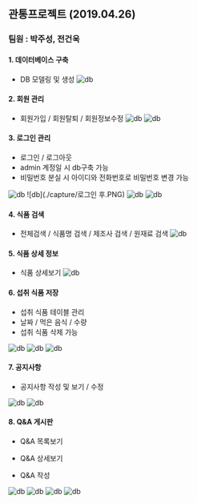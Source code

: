 ## 관통프로젝트 (2019.04.26)

### 팀원 : 박주성, 전건욱

#### 1. 데이터베이스 구축
- DB 모델링 및 생성
![db](./capture/모델링.PNG)

#### 2. 회원 관리
- 회원가입 / 회원탈퇴 / 회원정보수정
![db](./capture/회원가입.PNG)
![db](./capture/개인정보관리.PNG)

#### 3. 로그인 관리
- 로그인 / 로그아웃
- admin 계정일 시 db구축 가능
- 비밀번호 분실 시 아이디와 전화번호로 비밀번호 변경 가능

![db](./capture/로그인.PNG)
![db](./capture/로그인 후.PNG)
![db](./capture/비밀번호찾기.PNG)
![db](./capture/admin.PNG)

#### 4. 식품 검색
- 전체검색 / 식품명 검색 / 제조사 검색 / 원재료 검색
![db](./capture/식품검색.PNG)

#### 5. 식품 상세 정보
- 식품 상세보기
![db](./capture/상세보기.PNG)

#### 6. 섭취 식품 저장
- 섭취 식품 테이블 관리
- 날짜 / 먹은 음식 / 수량
- 섭취 식품 삭제 가능

![db](./capture/섭취식품.PNG)
![db](./capture/섭취식품테이블.PNG)
![db](./capture/섭취정보보기.PNG)

#### 7. 공지사항
- 공지사항 작성 및 보기 / 수정

![db](./capture/공지사항.PNG)
![db](./capture/공지사항작성.PNG)

#### 8. Q&A 게시판
- Q&A 목록보기

- Q&A 상세보기

- Q&A 작성

![db](./capture/QNA탭.PNG)
![db](./capture/QNA화면.PNG)
![db](./capture/QNA상세.PNG)
![db](./capture/QNA작성.PNG)

